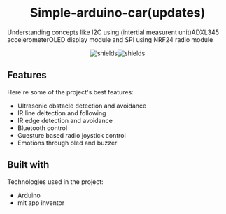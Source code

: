 <h1 align="center" id="title">Simple-arduino-car(updates)</h1>

<p id="description">Understanding concepts like I2C using (intertial measurent unit)ADXL345 accelerometerOLED display module and SPI using NRF24 radio module</p>

<p align="center"><img src="https://img.shields.io/badge/Arduino-00979D?style=for-the-badge&amp;logo=Arduino&amp;logoColor=white" alt="shields"><img src="https://img.shields.io/badge/Arduino_IDE-00979D?style=for-the-badge&amp;logo=arduino&amp;logoColor=white" alt="shields"></p>

  
  
<h2>Features</h2>

Here're some of the project's best features:

*   Ultrasonic obstacle detection and avoidance
*   IR line deltection and following
*   IR edge detection and avoidance
*   Bluetooth control
*   Guesture based radio joystick control
*   Emotions through oled and buzzer

  
  
<h2>Built with</h2>

Technologies used in the project:

*   Arduino
*   mit app inventor
